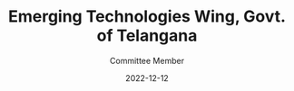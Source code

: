 ---
title: "Emerging Technologies Wing, Govt. of Telangana"
subtitle: "Committee Member"
subsubtitle: "Responsible AI Working Committee"
date: 2022-12-12
image: "https://media.licdn.com/dms/image/C561BAQHUvXFm8t0SSQ/company-background_10000/0/1623310598733/et_itec_gots_cover?e=2147483647&v=beta&t=drK3sT3sMICXaFUY1n_JDagNz-4Or6Emqwtj44xHydM"
link: "https://www.linkedin.com/posts/et-itec-gots_ai-telanganainnovation-responsibleai-activity-7158068445392080897-D4P_"
draft: false
weight: 7
caption:
---